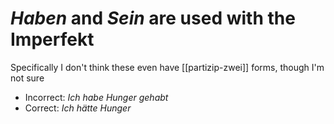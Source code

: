 # *Haben* and *Sein* are used with the Imperfekt
Specifically I don't think these even have [[partizip-zwei]] forms, though I'm not sure

* Incorrect: *Ich habe Hunger gehabt*
* Correct: *Ich hätte Hunger*
